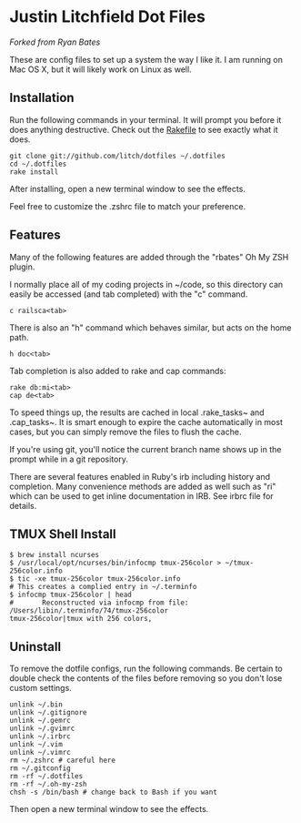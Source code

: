 # Justin Litchfield Dot Files
*Forked from Ryan Bates*

These are config files to set up a system the way I like it.
I am running on Mac OS X, but it will likely work on Linux as well.


## Installation

Run the following commands in your terminal. It will prompt you before it does anything destructive. Check out the [Rakefile](https://github.com/ryanb/dotfiles/blob/custom-bash-zsh/Rakefile) to see exactly what it does.

```terminal
git clone git://github.com/litch/dotfiles ~/.dotfiles
cd ~/.dotfiles
rake install
```

After installing, open a new terminal window to see the effects.

Feel free to customize the .zshrc file to match your preference.


## Features

Many of the following features are added through the "rbates" Oh My ZSH plugin.

I normally place all of my coding projects in ~/code, so this directory can easily be accessed (and tab completed) with the "c" command.

```terminal
c railsca<tab>
```

There is also an "h" command which behaves similar, but acts on the home path.

```terminal
h doc<tab>
```

Tab completion is also added to rake and cap commands:

```
rake db:mi<tab>
cap de<tab>
```

To speed things up, the results are cached in local .rake_tasks~ and .cap_tasks~. It is smart enough to expire the cache automatically in most cases, but you can simply remove the files to flush the cache.

If you're using git, you'll notice the current branch name shows up in the prompt while in a git repository.

There are several features enabled in Ruby's irb including history and completion. Many convenience methods are added as well such as "ri" which can be used to get inline documentation in IRB. See irbrc file for details.

## TMUX Shell Install
```
$ brew install ncurses
$ /usr/local/opt/ncurses/bin/infocmp tmux-256color > ~/tmux-256color.info
$ tic -xe tmux-256color tmux-256color.info
# This creates a complied entry in ~/.terminfo
$ infocmp tmux-256color | head
#       Reconstructed via infocmp from file: /Users/libin/.terminfo/74/tmux-256color
tmux-256color|tmux with 256 colors,
```

## Uninstall

To remove the dotfile configs, run the following commands. Be certain to double check the contents of the files before removing so you don't lose custom settings.

```
unlink ~/.bin
unlink ~/.gitignore
unlink ~/.gemrc
unlink ~/.gvimrc
unlink ~/.irbrc
unlink ~/.vim
unlink ~/.vimrc
rm ~/.zshrc # careful here
rm ~/.gitconfig
rm -rf ~/.dotfiles
rm -rf ~/.oh-my-zsh
chsh -s /bin/bash # change back to Bash if you want
```

Then open a new terminal window to see the effects.
